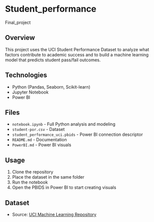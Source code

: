 # Student_performance
Final_project


## Overview
This project uses the UCI Student Performance Dataset to analyze what factors contribute to academic success and to build a machine learning model that predicts student pass/fail outcomes.

## Technologies
- Python (Pandas, Seaborn, Scikit-learn)
- Jupyter Notebook
- Power BI

## Files
- `notebook.ipynb` - Full Python analysis and modeling
- `student-por.csv` - Dataset
- `student_performance_uci.pbids` - Power BI connection descriptor
- `README.md` - Documentation
- `PowerBI.md` - Power BI visuals 

## Usage
1. Clone the repository
2. Place the dataset in the same folder
3. Run the notebook
4. Open the PBIDS in Power BI to start creating visuals

## Dataset
- Source: [UCI Machine Learning Repository](https://archive.ics.uci.edu/dataset/320/student+performance)
